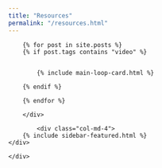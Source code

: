 ```yaml
---
title: "Resources"
permalink: "/resources.html"
---
```



<div class="container">
    <div class="row justify-content-center">
        <div class="col-md-8">
            
        {% for post in site.posts %} 
        {% if post.tags contains "video" %}
        
         
            {% include main-loop-card.html %}
          
        {% endif %}

        {% endfor %}

        </div>
        
            <div class="col-md-4">
        {% include sidebar-featured.html %}    
    </div>
        
    </div>
</div>